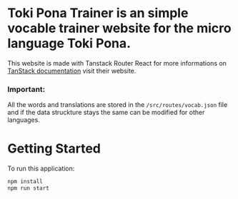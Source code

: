 # Toki Pona Trainer is an simple vocable trainer website for the micro language Toki Pona.

This website is made with Tanstack Router React for more informations on [TanStack documentation](https://tanstack.com) visit their website.

### **Important:**
All the words and translations are stored in the `/src/routes/vocab.json` file and if the data struckture stays the same can be modified for other languages.

# Getting Started

To run this application:

```bash
npm install
npm run start  
```
